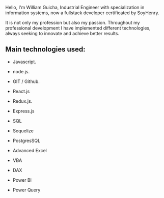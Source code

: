 Hello, I'm William Guicha, Industrial Engineer with specialization in information systems, now a fullstack developer certificated by SoyHenry.

It is not only my profession but also my passion. Throughout my professional development I have implemented different technologies, always seeking to innovate and achieve better results.

## Main technologies used:

- Javascript.

- node.js.

- GIT / Github.

- React.js

- Redux.js.

- Express.js

- SQL

- Sequelize

- PostgresSQL

- Advanced Excel

- VBA

- DAX

- Power BI

- Power Query
